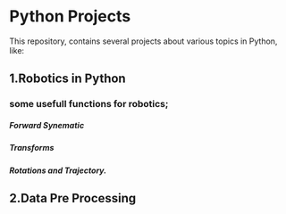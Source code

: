 # Python Projects
This repository, contains several projects about various topics in Python, like:

## 1.Robotics in Python
### some usefull functions for robotics;
##### Forward Synematic
##### Transforms
##### Rotations and Trajectory.

## 2.Data Pre Processing


